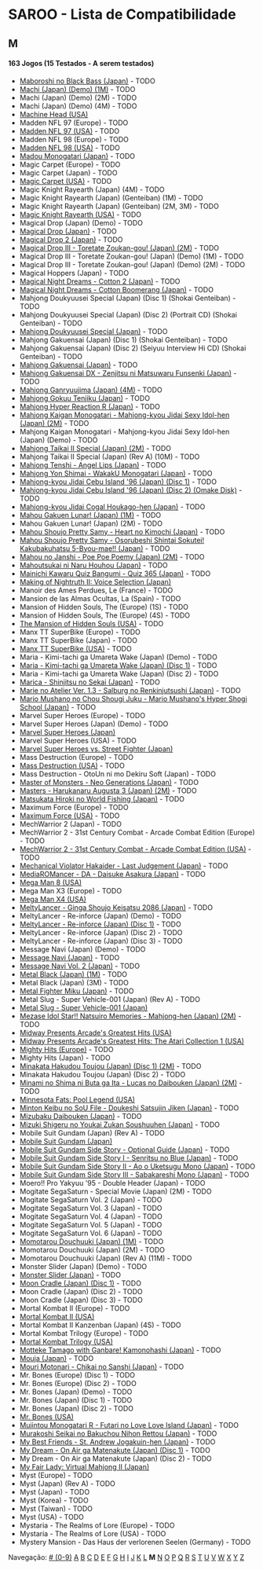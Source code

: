 # SAROO - Lista de Compatibilidade

## M

#### 163 Jogos (15 Testados - A serem testados)

- [Maboroshi no Black Bass (Japan)](../../Regions/Japan/NUMBER/01/README.md) - TODO
- [Machi (Japan) (Demo) (1M)](../../Regions/Japan/NUMBER/01/README.md) - TODO
- Machi (Japan) (Demo) (2M) - TODO
- Machi (Japan) (Demo) (4M) - TODO
- [Machine Head (USA)](../../Regions/USA/T-7914H/01/README.md)
- Madden NFL 97 (Europe) - TODO
- [Madden NFL 97 (USA)](../../Regions/USA/NUMBER/01/README.md) - TODO
- Madden NFL 98 (Europe) - TODO
- [Madden NFL 98 (USA)](../../Regions/USA/NUMBER/01/README.md) - TODO
- [Madou Monogatari (Japan)](../../Regions/Japan/NUMBER/01/README.md) - TODO
- Magic Carpet (Europe) - TODO
- Magic Carpet (Japan) - TODO
- [Magic Carpet (USA)](../../Regions/USA/NUMBER/01/README.md) - TODO
- Magic Knight Rayearth (Japan) (4M) - TODO
- Magic Knight Rayearth (Japan) (Genteiban) (1M) - TODO
- Magic Knight Rayearth (Japan) (Genteiban) (2M, 3M) - TODO
- [Magic Knight Rayearth (USA)](../../Regions/USA/NUMBER/01/README.md) - TODO
- Magical Drop (Japan) (Demo) - TODO
- [Magical Drop (Japan)](../../Regions/Japan/NUMBER/01/README.md) - TODO
- [Magical Drop 2 (Japan)](../../Regions/Japan/NUMBER/01/README.md) - TODO
- [Magical Drop III - Toretate Zoukan-gou! (Japan) (2M)](../../Regions/Japan/NUMBER/01/README.md) - TODO
- Magical Drop III - Toretate Zoukan-gou! (Japan) (Demo) (1M) - TODO
- Magical Drop III - Toretate Zoukan-gou! (Japan) (Demo) (2M) - TODO
- Magical Hoppers (Japan) - TODO
- [Magical Night Dreams - Cotton 2 (Japan)](../../Regions/Japan/NUMBER/01/README.md) - TODO
- [Magical Night Dreams - Cotton Boomerang (Japan)](../../Regions/Japan/NUMBER/01/README.md) - TODO
- Mahjong Doukyuusei Special (Japan) (Disc 1) (Shokai Genteiban) - TODO
- Mahjong Doukyuusei Special (Japan) (Disc 2) (Portrait CD) (Shokai Genteiban) - TODO
- [Mahjong Doukyuusei Special (Japan)](../../Regions/Japan/NUMBER/01/README.md) - TODO
- Mahjong Gakuensai (Japan) (Disc 1) (Shokai Genteiban) - TODO
- Mahjong Gakuensai (Japan) (Disc 2) (Seiyuu Interview Hi CD) (Shokai Genteiban) - TODO
- [Mahjong Gakuensai (Japan)](../../Regions/Japan/NUMBER/01/README.md) - TODO
- [Mahjong Gakuensai DX - Zenjitsu ni Matsuwaru Funsenki (Japan)](../../Regions/Japan/NUMBER/01/README.md) - TODO
- [Mahjong Ganryuujima (Japan) (4M)](../../Regions/Japan/NUMBER/01/README.md) - TODO
- [Mahjong Gokuu Tenjiku (Japan)](../../Regions/Japan/NUMBER/01/README.md) - TODO
- [Mahjong Hyper Reaction R (Japan)](../../Regions/Japan/NUMBER/01/README.md) - TODO
- [Mahjong Kaigan Monogatari - Mahjong-kyou Jidai Sexy Idol-hen (Japan) (2M)](../../Regions/Japan/NUMBER/01/README.md) - TODO
- Mahjong Kaigan Monogatari - Mahjong-kyou Jidai Sexy Idol-hen (Japan) (Demo) - TODO
- [Mahjong Taikai II Special (Japan) (2M)](../../Regions/Japan/NUMBER/01/README.md) - TODO
- Mahjong Taikai II Special (Japan) (Rev A) (10M) - TODO
- [Mahjong Tenshi - Angel Lips (Japan)](../../Regions/Japan/NUMBER/01/README.md) - TODO
- [Mahjong Yon Shimai - WakakU Monogatari (Japan)](../../Regions/Japan/NUMBER/01/README.md) - TODO
- [Mahjong-kyou Jidai Cebu Island '96 (Japan) (Disc 1)](../../Regions/Japan/NUMBER/01/README.md) - TODO
- [Mahjong-kyou Jidai Cebu Island '96 (Japan) (Disc 2) (Omake Disk)](../../Regions/Japan/NUMBER/01/README.md) - TODO
- [Mahjong-kyou Jidai Cogal Houkago-hen (Japan)](../../Regions/Japan/NUMBER/01/README.md) - TODO
- [Mahou Gakuen Lunar! (Japan) (1M)](../../Regions/Japan/NUMBER/01/README.md) - TODO
- Mahou Gakuen Lunar! (Japan) (2M) - TODO
- [Mahou Shoujo Pretty Samy - Heart no Kimochi (Japan)](../../Regions/Japan/NUMBER/01/README.md) - TODO
- [Mahou Shoujo Pretty Samy - Osorubeshi Shintai Sokutei! Kakubakuhatsu 5-Byou-mae!! (Japan)](../../Regions/Japan/NUMBER/01/README.md) - TODO
- [Mahou no Janshi - Poe Poe Poemy (Japan) (2M)](../../Regions/Japan/NUMBER/01/README.md) - TODO
- [Mahoutsukai ni Naru Houhou (Japan)](../../Regions/Japan/NUMBER/01/README.md) - TODO
- [Mainichi Kawaru Quiz Bangumi - Quiz 365 (Japan)](../../Regions/Japan/NUMBER/01/README.md) - TODO
- [Making of Nightruth II: Voice Selection (Japan)](../../Regions/Japan/T-20205G/01/README.md)
- Manoir des Ames Perdues, Le (France) - TODO
- Mansion de las Almas Ocultas, La (Spain) - TODO
- Mansion of Hidden Souls, The (Europe) (1S) - TODO
- Mansion of Hidden Souls, The (Europe) (4S) - TODO
- [The Mansion of Hidden Souls (USA)](../../Regions/USA/NUMBER/01/README.md) - TODO
- Manx TT SuperBike (Europe) - TODO
- Manx TT SuperBike (Japan) - TODO
- [Manx TT SuperBike (USA)](../../Regions/USA/NUMBER/01/README.md) - TODO
- Maria - Kimi-tachi ga Umareta Wake (Japan) (Demo) - TODO
- [Maria - Kimi-tachi ga Umareta Wake (Japan) (Disc 1)](../../Regions/Japan/NUMBER/01/README.md) - TODO
- Maria - Kimi-tachi ga Umareta Wake (Japan) (Disc 2) - TODO
- [Marica - Shinjitsu no Sekai (Japan)](../../Regions/Japan/NUMBER/01/README.md) - TODO
- [Marie no Atelier Ver. 1.3 - Salburg no Renkinjutsushi (Japan)](../../Regions/Japan/NUMBER/01/README.md) - TODO
- [Mario Mushano no Chou Shougi Juku - Mario Mushano's Hyper Shogi School (Japan)](../../Regions/Japan/NUMBER/01/README.md) - TODO
- Marvel Super Heroes (Europe) - TODO
- Marvel Super Heroes (Japan) (Demo) - TODO
- [Marvel Super Heroes (Japan)](../../Regions/Japan/T-1215G/01/README.md)
- Marvel Super Heroes (USA) - TODO
- [Marvel Super Heroes vs. Street Fighter (Japan)](../../Regions/Japan/T-1238G/01/README.md)
- Mass Destruction (Europe) - TODO
- [Mass Destruction (USA)](../../Regions/USA/NUMBER/01/README.md) - TODO
- Mass Destruction - OtoUn ni mo Dekiru Soft (Japan) - TODO
- [Master of Monsters - Neo Generations (Japan)](../../Regions/Japan/NUMBER/01/README.md) - TODO
- [Masters - Harukanaru Augusta 3 (Japan) (2M)](../../Regions/Japan/NUMBER/01/README.md) - TODO
- [Matsukata Hiroki no World Fishing (Japan)](../../Regions/Japan/NUMBER/01/README.md) - TODO
- Maximum Force (Europe) - TODO
- [Maximum Force (USA)](../../Regions/USA/NUMBER/01/README.md) - TODO
- MechWarrior 2 (Japan) - TODO
- MechWarrior 2 - 31st Century Combat - Arcade Combat Edition (Europe) - TODO
- [MechWarrior 2 - 31st Century Combat - Arcade Combat Edition (USA)](../../Regions/USA/NUMBER/01/README.md) - TODO
- [Mechanical Violator Hakaider - Last Judgement (Japan)](../../Regions/Japan/NUMBER/01/README.md) - TODO
- [MediaROMancer - DA - Daisuke Asakura (Japan)](../../Regions/Japan/NUMBER/01/README.md) - TODO
- [Mega Man 8 (USA)](../../Regions/USA/T-1216H/01/README.md)
- Mega Man X3 (Europe) - TODO
- [Mega Man X4 (USA)](../../Regions/USA/T-1219H/01/README.md)
- [MeltyLancer - Ginga Shoujo Keisatsu 2086 (Japan)](../../Regions/Japan/NUMBER/01/README.md) - TODO
- MeltyLancer - Re-inforce (Japan) (Demo) - TODO
- [MeltyLancer - Re-inforce (Japan) (Disc 1)](../../Regions/Japan/NUMBER/01/README.md) - TODO
- MeltyLancer - Re-inforce (Japan) (Disc 2) - TODO
- MeltyLancer - Re-inforce (Japan) (Disc 3) - TODO
- Message Navi (Japan) (Demo) - TODO
- [Message Navi (Japan)](../../Regions/Japan/NUMBER/01/README.md) - TODO
- [Message Navi Vol. 2 (Japan)](../../Regions/Japan/NUMBER/01/README.md) - TODO
- [Metal Black (Japan) (1M)](../../Regions/Japan/NUMBER/01/README.md) - TODO
- Metal Black (Japan) (3M) - TODO
- [Metal Fighter Miku (Japan)](../../Regions/Japan/NUMBER/01/README.md) - TODO
- Metal Slug - Super Vehicle-001 (Japan) (Rev A) - TODO
- [Metal Slug - Super Vehicle-001 (Japan)](../../Regions/Japan/T-3111G/01/README.md)
- [Mezase Idol Star!! Natsuiro Memories - Mahjong-hen (Japan) (2M)](../../Regions/Japan/NUMBER/01/README.md) - TODO
- [Midway Presents Arcade's Greatest Hits (USA)](../../Regions/USA/T-9703H/01/README.md)
- [Midway Presents Arcade's Greatest Hits: The Atari Collection 1 (USA)](../../Regions/USA/T-9706H/01/README.md)
- [Mighty Hits (Europe)](../../Regions/Europe/NUMBER/01/README.md) - TODO
- Mighty Hits (Japan) - TODO
- [Minakata Hakudou Toujou (Japan) (Disc 1) (2M)](../../Regions/Japan/NUMBER/01/README.md) - TODO
- Minakata Hakudou Toujou (Japan) (Disc 2) - TODO
- [Minami no Shima ni Buta ga Ita - Lucas no Daibouken (Japan) (2M)](../../Regions/Japan/NUMBER/01/README.md) - TODO
- [Minnesota Fats: Pool Legend (USA)](../../Regions/USA/T-1302H/01/README.md)
- [Minton Keibu no SoU File - Doukeshi Satsujin Jiken (Japan)](../../Regions/Japan/NUMBER/01/README.md) - TODO
- [Mizubaku Daibouken (Japan)](../../Regions/Japan/NUMBER/01/README.md) - TODO
- [Mizuki Shigeru no Youkai Zukan Soushuuhen (Japan)](../../Regions/Japan/NUMBER/01/README.md) - TODO
- Mobile Suit Gundam (Japan) (Rev A) - TODO
- [Mobile Suit Gundam (Japan)](../../Regions/Japan/T-13303G/01/README.md)
- [Mobile Suit Gundam Side Story - Optional Guide (Japan)](../../Regions/Japan/NUMBER/01/README.md) - TODO
- [Mobile Suit Gundam Side Story I - Senritsu no Blue (Japan)](../../Regions/Japan/NUMBER/01/README.md) - TODO
- [Mobile Suit Gundam Side Story II - Ao o Uketsugu Mono (Japan)](../../Regions/Japan/NUMBER/01/README.md) - TODO
- [Mobile Suit Gundam Side Story III - Sabakareshi Mono (Japan)](../../Regions/Japan/NUMBER/01/README.md) - TODO
- Moero!! Pro Yakyuu '95 - Double Header (Japan) - TODO
- Mogitate SegaSaturn - Special Movie (Japan) (2M) - TODO
- Mogitate SegaSaturn Vol. 2 (Japan) - TODO
- Mogitate SegaSaturn Vol. 3 (Japan) - TODO
- Mogitate SegaSaturn Vol. 4 (Japan) - TODO
- Mogitate SegaSaturn Vol. 5 (Japan) - TODO
- Mogitate SegaSaturn Vol. 6 (Japan) - TODO
- [Momotarou Douchuuki (Japan) (1M)](../../Regions/Japan/NUMBER/01/README.md) - TODO
- Momotarou Douchuuki (Japan) (2M) - TODO
- Momotarou Douchuuki (Japan) (Rev A) (11M) - TODO
- Monster Slider (Japan) (Demo) - TODO
- [Monster Slider (Japan)](../../Regions/Japan/NUMBER/01/README.md) - TODO
- [Moon Cradle (Japan) (Disc 1)](../../Regions/Japan/NUMBER/01/README.md) - TODO
- Moon Cradle (Japan) (Disc 2) - TODO
- Moon Cradle (Japan) (Disc 3) - TODO
- Mortal Kombat II (Europe) - TODO
- [Mortal Kombat II (USA)](../../Regions/USA/T-8103H/01/README.md)
- Mortal Kombat II Kanzenban (Japan) (4S) - TODO
- Mortal Kombat Trilogy (Europe) - TODO
- [Mortal Kombat Trilogy (USA)](../../Regions/USA/T-9704H/01/README.md)
- [Motteke Tamago with Ganbare! Kamonohashi (Japan)](../../Regions/Japan/NUMBER/01/README.md) - TODO
- [Mouja (Japan)](../../Regions/Japan/NUMBER/01/README.md) - TODO
- [Mouri Motonari - Chikai no Sanshi (Japan)](../../Regions/Japan/NUMBER/01/README.md) - TODO
- Mr. Bones (Europe) (Disc 1) - TODO
- Mr. Bones (Europe) (Disc 2) - TODO
- Mr. Bones (Japan) (Demo) - TODO
- Mr. Bones (Japan) (Disc 1) - TODO
- Mr. Bones (Japan) (Disc 2) - TODO
- [Mr. Bones (USA)](../../Regions/USA/MK-81016/01/README.md)
- [Mujintou Monogatari R - Futari no Love Love Island (Japan)](../../Regions/Japan/NUMBER/01/README.md) - TODO
- [Murakoshi Seikai no Bakuchou Nihon Rettou (Japan)](../../Regions/Japan/NUMBER/01/README.md) - TODO
- [My Best Friends - St. Andrew Jogakuin-hen (Japan)](../../Regions/Japan/NUMBER/01/README.md) - TODO
- [My Dream - On Air ga Matenakute (Japan) (Disc 1)](../../Regions/Japan/NUMBER/01/README.md) - TODO
- My Dream - On Air ga Matenakute (Japan) (Disc 2) - TODO
- [My Fair Lady: Virtual Mahjong II (Japan)](../../Regions/Japan/T-2207G/01/README.md)
- Myst (Europe) - TODO
- Myst (Japan) (Rev A) - TODO
- Myst (Japan) - TODO
- Myst (Korea) - TODO
- Myst (Taiwan) - TODO
- Myst (USA) - TODO
- Mystaria - The Realms of Lore (Europe) - TODO
- Mystaria - The Realms of Lore (USA) - TODO
- Mystery Mansion - Das Haus der verlorenen Seelen (Germany) - TODO

Navegação:
[# (0-9)](./09.md) [A](./A.md) [B](./B.md) [C](./C.md) [D](./D.md) [E](./E.md) [F](./F.md) [G](./G.md) [H](./H.md) [I](./I.md) [J](./J.md) [K](./K.md) [L](./L.md) **M** [N](./N.md) [O](./O.md) [P](./P.md) [Q](./Q.md) [R](./R.md) [S](./S.md) [T](./T.md) [U](./U.md) [V](./V.md) [W](./W.md) [X](./X.md) [Y](./Y.md) [Z](./Z.md)
